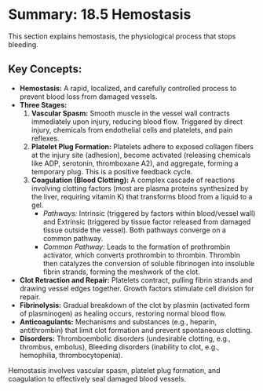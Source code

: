 # Summary: 18.5 Hemostasis

This section explains hemostasis, the physiological process that stops bleeding.

## Key Concepts:

*   **Hemostasis:** A rapid, localized, and carefully controlled process to prevent blood loss from damaged vessels.
*   **Three Stages:**
    1.  **Vascular Spasm:** Smooth muscle in the vessel wall contracts immediately upon injury, reducing blood flow. Triggered by direct injury, chemicals from endothelial cells and platelets, and pain reflexes.
    2.  **Platelet Plug Formation:** Platelets adhere to exposed collagen fibers at the injury site (adhesion), become activated (releasing chemicals like ADP, serotonin, thromboxane A2), and aggregate, forming a temporary plug. This is a positive feedback cycle.
    3.  **Coagulation (Blood Clotting):** A complex cascade of reactions involving clotting factors (most are plasma proteins synthesized by the liver, requiring vitamin K) that transforms blood from a liquid to a gel.
        *   *Pathways:* Intrinsic (triggered by factors within blood/vessel wall) and Extrinsic (triggered by tissue factor released from damaged tissue outside the vessel). Both pathways converge on a common pathway.
        *   *Common Pathway:* Leads to the formation of prothrombin activator, which converts prothrombin to thrombin. Thrombin then catalyzes the conversion of soluble fibrinogen into insoluble fibrin strands, forming the meshwork of the clot.
*   **Clot Retraction and Repair:** Platelets contract, pulling fibrin strands and drawing vessel edges together. Growth factors stimulate cell division for repair.
*   **Fibrinolysis:** Gradual breakdown of the clot by plasmin (activated form of plasminogen) as healing occurs, restoring normal blood flow.
*   **Anticoagulants:** Mechanisms and substances (e.g., heparin, antithrombin) that limit clot formation and prevent spontaneous clotting.
*   **Disorders:** Thromboembolic disorders (undesirable clotting, e.g., thrombus, embolus), Bleeding disorders (inability to clot, e.g., hemophilia, thrombocytopenia).

Hemostasis involves vascular spasm, platelet plug formation, and coagulation to effectively seal damaged blood vessels.

